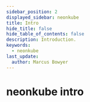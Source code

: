 ```yaml
---
sidebar_position: 2
displayed_sidebar: neonkube
title: Intro
hide_title: false
hide_table_of_contents: false
description: Introduction.
keywords:
  - neonkube
last_update:
  author: Marcus Bowyer
---
```


# neonkube intro